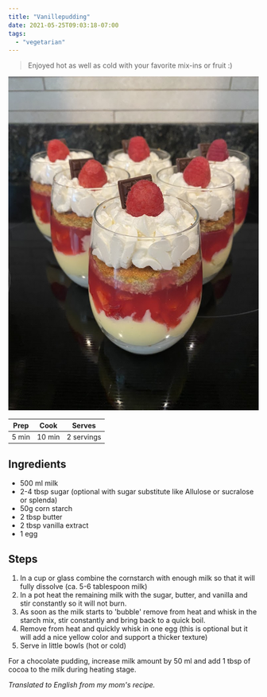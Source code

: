 ```yaml
---
title: "Vanillepudding"
date: 2021-05-25T09:03:18-07:00
tags:
  - "vegetarian"
---
```


> Enjoyed hot as well as cold with your favorite mix-ins or fruit :)

<div class="figure">

![vanilletasse](/images/vanilletasse.jpeg)

</div>

| Prep   | Cook | Serves |
| :----: | :----: | :----: |
| 5 min | 10 min | 2 servings |

## Ingredients

- 500 ml milk
- 2-4 tbsp sugar (optional with sugar substitute like Allulose or sucralose or splenda)
- 50g corn starch
- 2 tbsp butter
- 2 tbsp vanilla extract
- 1 egg


## Steps

1. In a cup or glass combine the cornstarch with enough milk so that it will fully dissolve (ca. 5-6 tablespoon milk)
2. In a pot heat the remaining milk with the sugar, butter, and vanilla and stir constantly so it will not burn.
3. As soon as the milk starts to 'bubble' remove from heat and whisk in the starch mix, stir constantly and bring back to a quick boil.
4. Remove from heat and quickly whisk in one egg (this is optional but it will add a nice yellow color and support a thicker texture)
5. Serve in little bowls (hot or cold)

For a chocolate pudding, increase milk amount by 50 ml and add 1 tbsp of cocoa to the milk during heating stage.

_Translated to English from my mom's recipe._

